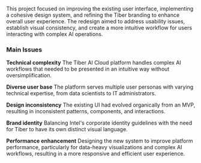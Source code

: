 This project focused on improving the existing user interface, implementing a cohesive design system, and refining the Tiber branding to enhance overall user experience. The redesign aimed to address usability issues, establish visual consistency, and create a more intuitive workflow for users interacting with complex AI operations.

### Main Issues
**Technical complexity**
The Tiber AI Cloud platform handles complex AI workflows that needed to be presented in an intuitive way without oversimplification.

**Diverse user base**
The platform serves multiple user personas with varying technical expertise, from data scientists to IT administrators.

**Design inconsistency**
The existing UI had evolved organically from an MVP, resulting in inconsistent patterns, components, and interactions.

**Brand identity**
Balancing Intel's corporate identity guidelines with the need for Tiber to have its own distinct visual language.

**Performance enhancement**
Designing the new system to improve platform performance, particularly for data-heavy visualizations and complex AI workflows, resulting in a more responsive and efficient user experience.